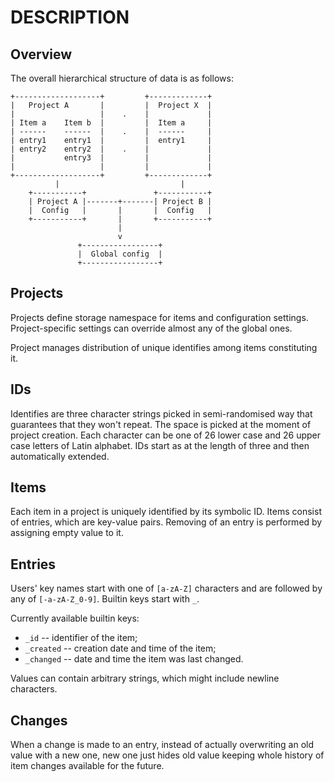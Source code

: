 DESCRIPTION
===========

Overview
--------

The overall hierarchical structure of data is as follows:

```
+-------------------+         +-------------+
|   Project A       |         |  Project X  |
|                   |    .    |             |
| Item a    Item b  |         |  Item a     |
| ------    ------  |    .    |  ------     |
| entry1    entry1  |         |  entry1     |
| entry2    entry2  |    .    |             |
|           entry3  |         |             |
|                   |         |             |
+-------------------+         +-------------+
          |                           |
    +-----------+               +-----------+
    | Project A |-------+-------| Project B |
    |  Config   |       |       |  Config   |
    +-----------+       |       +-----------+
                        |
                        v
               +-----------------+
               |  Global config  |
               +-----------------+

```

Projects
--------

Projects define storage namespace for items and configuration settings.
Project-specific settings can override almost any of the global ones.

Project manages distribution of unique identifies among items constituting it.

IDs
---

Identifies are three character strings picked in semi-randomised way that
guarantees that they won't repeat.  The space is picked at the moment of project
creation.  Each character can be one of 26 lower case and 26 upper case letters
of Latin alphabet.  IDs start as at the length of three and then automatically
extended.

Items
-----

Each item in a project is uniquely identified by its symbolic ID.  Items consist
of entries, which are key-value pairs.  Removing of an entry is performed by
assigning empty value to it.

Entries
-------

Users' key names start with one of `[a-zA-Z]` characters and are followed by any
of `[-a-zA-Z_0-9]`.  Builtin keys start with `_`.

Currently available builtin keys:

 - `_id` -- identifier of the item;
 - `_created` -- creation date and time of the item;
 - `_changed` -- date and time the item was last changed.

Values can contain arbitrary strings, which might include newline characters.

Changes
-------

When a change is made to an entry, instead of actually overwriting an old value
with a new one, new one just hides old value keeping whole history of item
changes available for the future.
